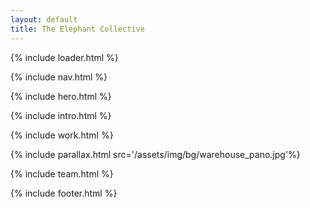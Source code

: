 ```yaml
---
layout: default
title: The Elephant Collective
---
```


{% include loader.html %}

{% include nav.html %}

{% include hero.html %}

{% include intro.html %}

{% include work.html %}

{% include parallax.html src='/assets/img/bg/warehouse_pano.jpg'%}

{% include team.html %}

{% include footer.html %}
